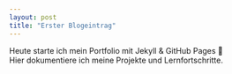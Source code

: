 ```yaml
---
layout: post
title: "Erster Blogeintrag"
---
```


Heute starte ich mein Portfolio mit Jekyll & GitHub Pages 🚀  
Hier dokumentiere ich meine Projekte und Lernfortschritte.
